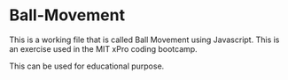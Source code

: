 # Ball-Movement

This is a working file that is called Ball Movement using Javascript. 
This is an exercise used in the MIT xPro coding bootcamp. 

This can be used for educational purpose. 
